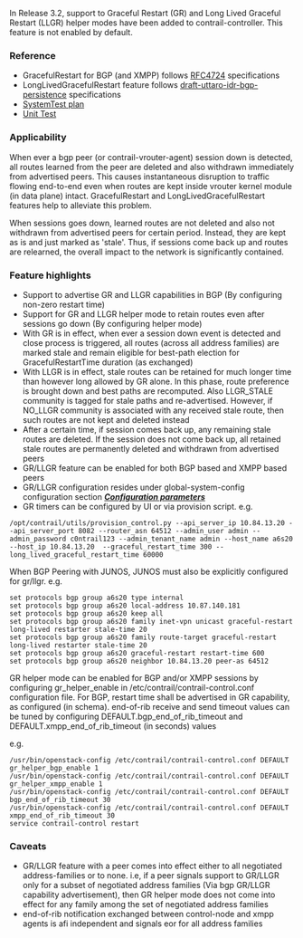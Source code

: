 In Release 3.2, support to Graceful Restart (GR) and Long Lived Graceful Restart (LLGR) helper modes have been added to contrail-controller. This feature is not enabled by default.

### Reference
* GracefulRestart for BGP (and XMPP) follows [RFC4724](https://tools.ietf.org/html/rfc4724) specifications
* LongLivedGracefulRestart feature follows [draft-uttaro-idr-bgp-persistence](https://tools.ietf.org/html/draft-uttaro-idr-bgp-persistence-03) specifications
* [SystemTest plan](https://github.com/Juniper/contrail-test/wiki/Graceful-Restart-(Beta))
* [Unit Test](https://github.com/Juniper/contrail-controller/blob/master/src/bgp/test/graceful_restart_test.cc#L1180)

### Applicability 
When ever a bgp peer (or contrail-vrouter-agent) session down is detected, all routes learned from the peer are deleted and also withdrawn immediately from advertised peers. This causes instantaneous disruption to traffic flowing end-to-end even when routes are kept inside vrouter kernel module (in data plane) intact. GracefulRestart and LongLivedGracefulRestart features help to alleviate this problem.

When sessions goes down, learned routes are not deleted and also not withdrawn from advertised peers for certain period. Instead, they are kept as is and just marked as 'stale'. Thus, if sessions come back up and routes are relearned, the overall impact to the network is significantly contained.

### Feature highlights
* Support to advertise GR and LLGR capabilities in BGP (By configuring non-zero restart time)
* Support for GR and LLGR helper mode to retain routes even after sessions go down (By configuring helper mode)
* With GR is in effect, when ever a session down event is detected and close process is triggered, all routes (across all address families) are marked stale and remain eligible for best-path election for GracefulRestartTime duration (as exchanged)
* With LLGR is in effect, stale routes can be retained for much longer time than however long allowed by GR alone. In this phase, route preference is brought down and best paths are recomputed. Also LLGR_STALE community is tagged for stale paths and re-advertised. However, if NO_LLGR community is associated with any received stale route, then such routes are not kept and deleted instead
* After a certain time, if session comes back up, any remaining stale routes are deleted. If the session does not come back up, all retained stale routes are permanently deleted and withdrawn from advertised peers
* GR/LLGR feature can be enabled for both BGP based and XMPP based peers
* GR/LLGR configuration resides under global-system-config configuration section
***[Configuration parameters](https://github.com/Juniper/contrail-controller/blob/master/src/schema/vnc_cfg.xsd#L885)***
* GR timers can be configured by UI or via provision script. e.g.
```
/opt/contrail/utils/provision_control.py --api_server_ip 10.84.13.20 --api_server_port 8082 --router_asn 64512 --admin_user admin --admin_password c0ntrail123 --admin_tenant_name admin --host_name a6s20 --host_ip 10.84.13.20  --graceful_restart_time 300 --long_lived_graceful_restart_time 60000
```

When BGP Peering with JUNOS, JUNOS must also be explicitly configured for gr/llgr. e.g.
```
set protocols bgp group a6s20 type internal
set protocols bgp group a6s20 local-address 10.87.140.181
set protocols bgp group a6s20 keep all
set protocols bgp group a6s20 family inet-vpn unicast graceful-restart long-lived restarter stale-time 20
set protocols bgp group a6s20 family route-target graceful-restart long-lived restarter stale-time 20
set protocols bgp group a6s20 graceful-restart restart-time 600
set protocols bgp group a6s20 neighbor 10.84.13.20 peer-as 64512

```

GR helper mode can be enabled for BGP and/or XMPP sessions by configuring gr_helper_enable in /etc/contrail/contrail-control.conf configuration file. For BGP, restart time shall be advertised in GR capability, as configured (in schema). end-of-rib receive and send timeout values can be tuned by configuring DEFAULT.bgp_end_of_rib_timeout and DEFAULT.xmpp_end_of_rib_timeout (in seconds) values

e.g.
```
/usr/bin/openstack-config /etc/contrail/contrail-control.conf DEFAULT gr_helper_bgp_enable 1
/usr/bin/openstack-config /etc/contrail/contrail-control.conf DEFAULT gr_helper_xmpp_enable 1
/usr/bin/openstack-config /etc/contrail/contrail-control.conf DEFAULT bgp_end_of_rib_timeout 30
/usr/bin/openstack-config /etc/contrail/contrail-control.conf DEFAULT xmpp_end_of_rib_timeout 30
service contrail-control restart
```

### Caveats
* GR/LLGR feature with a peer comes into effect either to all negotiated address-families or to none. i.e, if a peer signals support to GR/LLGR only for a subset of negotiated address families (Via bgp GR/LLGR capability advertisement), then GR helper mode does not come into effect for any family among the set of negotiated address families
* end-of-rib notification exchanged between control-node and xmpp agents is afi independent and signals eor for all address families
